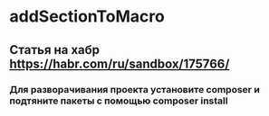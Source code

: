 # addSectionToMacro
## Статья на хабр https://habr.com/ru/sandbox/175766/
### Для разворачивания проекта установите composer и подтяните пакеты с помощью composer install
